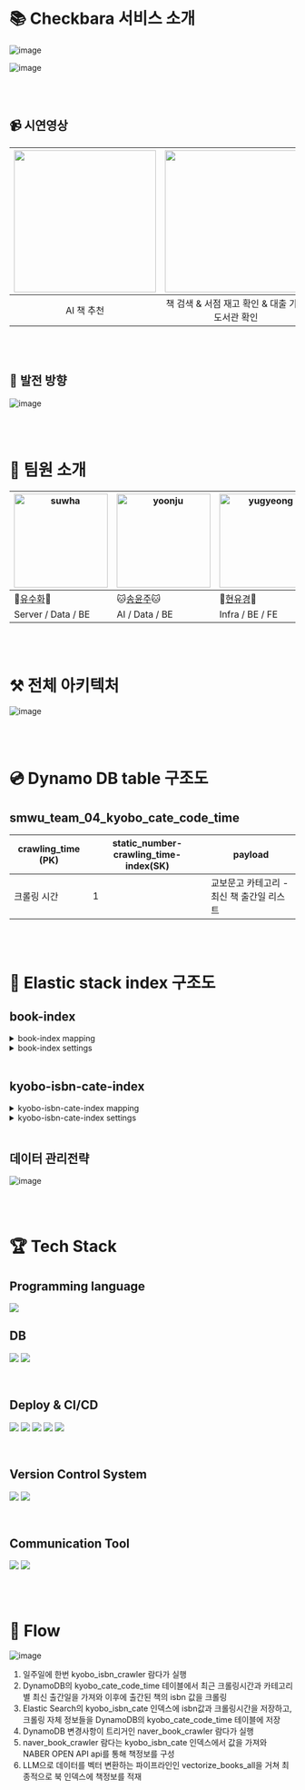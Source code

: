 
# 📚 Checkbara 서비스 소개

![image](https://github.com/COFFEE-BARA/crawler-kyobo-isbn/assets/65851554/aeecb4be-6f02-4bfd-a6e5-88df1ef87c8a)

![image](https://github.com/COFFEE-BARA/crawler-kyobo-isbn/assets/65851554/9ad000e0-5c95-4799-9582-2c49ecd5232b)


<br/>
<br/>


## 📹 시연영상



| <img width="250" src="https://github.com/COFFEE-BARA/crawler-kyobo-isbn/assets/65851554/a28f0cca-ae1f-46b9-a087-6ea18216bd9d"> | <img width="250" src="https://github.com/COFFEE-BARA/crawler-kyobo-isbn/assets/65851554/699d09a6-8691-4ca0-bab5-575340a3c34d"> | <img width="250" src="https://github.com/COFFEE-BARA/crawler-kyobo-isbn/assets/65851554/d4ac2392-57ff-406f-b03e-334c932d56ce"> |
| :---: | :---: | :---: |
| AI 책 추천 | 책 검색 & 서점 재고 확인 & 대출 가능 도서관 확인 | 키바나 통계보기 |


<br/>
<br/>


## 📡 발전 방향

![image](https://github.com/COFFEE-BARA/crawler-kyobo-isbn/assets/65851554/d18f754c-773d-43b9-b961-7931703aaeb8)


<br/>
<br/>


# 👥 팀원 소개

| <img width="165" alt="suwha" src="https://github.com/COFFEE-BARA/be-bookstore-stock/assets/72396865/19e01fac-5384-4ec7-98f1-9e1e613429b4"> | <img width="165" alt="yoonju" src="https://github.com/COFFEE-BARA/be-bookstore-stock/assets/72396865/fb0a14c6-2d02-4105-962e-4565663817cc"> | <img width="165" alt="yugyeong" src="https://github.com/COFFEE-BARA/be-bookstore-stock/assets/72396865/90b7268d-92e5-43d1-9da8-ae48afd9e8c1"> | <img width="165" alt="dayeon" src="https://github.com/COFFEE-BARA/be-bookstore-stock/assets/72396865/f19e65e6-0856-4b6a-a355-993ce83ddcb7"> |
| --- | --- | --- | --- |
| 🐼[유수화](https://github.com/YuSuhwa-ve)🐼 | 🐱[송윤주](https://github.com/raminicano)🐱 | 🐶[현유경](https://github.com/yugyeongh)🐶 | 🐤[양다연](https://github.com/dayeon1201)🐤 |
| Server / Data / BE | AI / Data / BE | Infra / BE / FE | BE / FE |



<br/>
<br/>


# ⚒️ 전체 아키텍처

![image](https://github.com/COFFEE-BARA/crawler-kyobo-isbn/assets/65851554/04a7f4e8-2c00-4084-88e2-e7ffd273187a)


<br/>
<br/>


# 💿 Dynamo DB table 구조도

## smwu_team_04_kyobo_cate_code_time

| crawling_time (PK) | static_number-crawling_time-index(SK) | payload |
| --- | --- | --- |
| 크롤링 시간 | 1 | 교보문고 카테고리 - 최신 책 출간일 리스트 |



<br/>
<br/>

# 🍭 Elastic stack index 구조도

## book-index

<details>
<summary>book-index mapping</summary>
<div markdown="1">

```
// book-index mapping

{
  "mappings": {
    "properties": {
      "Author": {
        "type": "text",
        "fields": {
          "keyword": {
            "type": "text",
            "analyzer": "author_analyzer"
          },
          "partial": {
            "type": "text",
            "analyzer": "edge_ngram_analyzer"
          }
        }
      },
      "DetailCategory": {
        "type": "keyword"
      },
      "ISBN": {
        "type": "keyword"
      },
      "ImageURL": {
        "type": "keyword"
      },
      "IndexContent": {
        "type": "text"
      },
      "Introduction": {
        "type": "text"
      },
      "MiddleCategory": {
        "type": "keyword"
      },
      "Price": {
        "type": "integer"
      },
      "PubDate": {
        "type": "date",
        "format": "yyyy-MM-dd"
      },
      "Publisher": {
        "type": "keyword"
      },
      "PublisherReview": {
        "type": "text"
      },
      "PurchaseURL": {
        "type": "keyword"
      },
      "Search": {
        "type": "text"
      },
      "Title": {
        "type": "text",
        "analyzer": "title_analyzer"
      },
      "Vector": {
        "type": "dense_vector",
        "dims": 768,
        "index": true,
        "similarity": "cosine"
      },
      "document": {
        "type": "object"
      },
      "id": {
        "type": "text",
        "fields": {
          "keyword": {
            "type": "keyword",
            "ignore_above": 256
          }
        }
      },
      "index": {
        "type": "text",
        "fields": {
          "keyword": {
            "type": "keyword",
            "ignore_above": 256
          }
        }
      },
      "pipeline": {
        "type": "text",
        "fields": {
          "keyword": {
            "type": "keyword",
            "ignore_above": 256
          }
        }
      }
    }
  }
}
```

</div>
</details>


<details>
<summary> book-index settings </summary>
<div markdown="1">

```
//book -index settings
{
  "settings": {
    "index": {
      "routing": {
        "allocation": {
          "include": {
            "_tier_preference": "data_content"
          }
        }
      },
      "number_of_shards": "1",
      "provided_name": "book-index",
      "creation_date": "1708182319595",
      "analysis": {
        "filter": {
          "lowercase_filter": {
            "type": "lowercase"
          },
          "edge_ngram_filter": {
            "type": "edge_ngram",
            "min_gram": "1",
            "max_gram": "10"
          }
        },
        "analyzer": {
          "edge_ngram_analyzer": {
            "filter": [
              "edge_ngram_filter",
              "lowercase_filter"
            ],
            "type": "custom",
            "tokenizer": "nori_tokenizer_mine"
          },
          "author_analyzer": {
            "filter": [
              "lowercase_filter"
            ],
            "type": "custom",
            "tokenizer": "keyword"
          },
          "title_analyzer": {
            "filter": [
              "nori_readingform",
              "lowercase_filter",
              "nori_part_of_speech"
            ],
            "type": "custom",
            "tokenizer": "nori_tokenizer_mine"
          }
        },
        "tokenizer": {
          "nori_tokenizer_mine": {
            "type": "nori_tokenizer",
            "decompound_mode": "mixed"
          }
        }
      },
      "number_of_replicas": "2",
      "uuid": "okUbOg_pTJKVG2WO7e3rYQ",
      "version": {
        "created": "8500003"
      }
    }
  },
  "defaults": {
    "index": {
      "flush_after_merge": "512mb",
      "time_series": {
        "end_time": "9999-12-31T23:59:59.999Z",
        "start_time": "-9999-01-01T00:00:00Z",
        "es87tsdb_codec": {
          "enabled": "true"
        }
      },
      "final_pipeline": "_none",
      "max_inner_result_window": "100",
      "unassigned": {
        "node_left": {
          "delayed_timeout": "1m"
        }
      },
      "max_terms_count": "65536",
      "rollup": {
        "source": {
          "name": "",
          "uuid": ""
        }
      },
      "lifecycle": {
        "prefer_ilm": "true",
        "rollover_alias": "",
        "origination_date": "-1",
        "name": "",
        "parse_origination_date": "false",
        "step": {
          "wait_time_threshold": "12h"
        },
        "indexing_complete": "false"
      },
      "mode": "standard",
      "routing_partition_size": "1",
      "force_memory_term_dictionary": "false",
      "max_docvalue_fields_search": "100",
      "merge": {
        "scheduler": {
          "max_thread_count": "1",
          "auto_throttle": "true",
          "max_merge_count": "6"
        },
        "policy": {
          "merge_factor": "32",
          "floor_segment": "2mb",
          "max_merge_at_once_explicit": "30",
          "max_merge_at_once": "10",
          "max_merged_segment": "0b",
          "expunge_deletes_allowed": "10.0",
          "segments_per_tier": "10.0",
          "type": "UNSET",
          "deletes_pct_allowed": "20.0"
        }
      },
      "max_refresh_listeners": "1000",
      "max_regex_length": "1000",
      "load_fixed_bitset_filters_eagerly": "true",
      "number_of_routing_shards": "1",
      "write": {
        "wait_for_active_shards": "1"
      },
      "verified_before_close": "false",
      "mapping": {
        "coerce": "false",
        "nested_fields": {
          "limit": "50"
        },
        "depth": {
          "limit": "20"
        },
        "field_name_length": {
          "limit": "9223372036854775807"
        },
        "total_fields": {
          "limit": "1000"
        },
        "nested_objects": {
          "limit": "10000"
        },
        "ignore_malformed": "false",
        "dimension_fields": {
          "limit": "21"
        }
      },
      "source_only": "false",
      "soft_deletes": {
        "enabled": "true",
        "retention": {
          "operations": "0"
        },
        "retention_lease": {
          "period": "12h"
        }
      },
      "max_script_fields": "32",
      "query": {
        "default_field": [
          "*"
        ],
        "parse": {
          "allow_unmapped_fields": "true"
        }
      },
      "format": "0",
      "frozen": "false",
      "sort": {
        "missing": [],
        "mode": [],
        "field": [],
        "order": []
      },
      "priority": "1",
      "routing_path": [],
      "version": {
        "compatibility": "8500003"
      },
      "codec": "default",
      "max_rescore_window": "10000",
      "bloom_filter_for_id_field": {
        "enabled": "true"
      },
      "max_adjacency_matrix_filters": "100",
      "analyze": {
        "max_token_count": "10000"
      },
      "gc_deletes": "60s",
      "top_metrics_max_size": "10",
      "optimize_auto_generated_id": "true",
      "max_ngram_diff": "1",
      "hidden": "false",
      "translog": {
        "flush_threshold_age": "1m",
        "generation_threshold_size": "64mb",
        "flush_threshold_size": "10gb",
        "sync_interval": "5s",
        "retention": {
          "size": "-1",
          "age": "-1"
        },
        "durability": "REQUEST"
      },
      "auto_expand_replicas": "false",
      "fast_refresh": "false",
      "recovery": {
        "type": ""
      },
      "requests": {
        "cache": {
          "enable": "true"
        }
      },
      "data_path": "",
      "highlight": {
        "max_analyzed_offset": "1000000",
        "weight_matches_mode": {
          "enabled": "true"
        }
      },
      "look_back_time": "2h",
      "routing": {
        "rebalance": {
          "enable": "all"
        },
        "allocation": {
          "disk": {
            "watermark": {
              "ignore": "false"
            }
          },
          "enable": "all",
          "total_shards_per_node": "-1"
        }
      },
      "search": {
        "slowlog": {
          "level": "TRACE",
          "threshold": {
            "fetch": {
              "warn": "-1",
              "trace": "-1",
              "debug": "-1",
              "info": "-1"
            },
            "query": {
              "warn": "-1",
              "trace": "-1",
              "debug": "-1",
              "info": "-1"
            }
          }
        },
        "idle": {
          "after": "30s"
        },
        "throttled": "false"
      },
      "fielddata": {
        "cache": "node"
      },
      "look_ahead_time": "2h",
      "default_pipeline": "_none",
      "max_slices_per_scroll": "1024",
      "shard": {
        "check_on_startup": "false"
      },
      "xpack": {
        "watcher": {
          "template": {
            "version": ""
          }
        },
        "version": "",
        "ccr": {
          "following_index": "false"
        }
      },
      "percolator": {
        "map_unmapped_fields_as_text": "false"
      },
      "allocation": {
        "max_retries": "5",
        "existing_shards_allocator": "gateway_allocator"
      },
      "refresh_interval": "1s",
      "indexing": {
        "slowlog": {
          "reformat": "true",
          "threshold": {
            "index": {
              "warn": "-1",
              "trace": "-1",
              "debug": "-1",
              "info": "-1"
            }
          },
          "source": "1000",
          "level": "TRACE"
        }
      },
      "compound_format": "1gb",
      "blocks": {
        "metadata": "false",
        "read": "false",
        "read_only_allow_delete": "false",
        "read_only": "false",
        "write": "false"
      },
      "max_result_window": "10000",
      "store": {
        "stats_refresh_interval": "10s",
        "type": "",
        "fs": {
          "fs_lock": "native"
        },
        "preload": [],
        "snapshot": {
          "snapshot_name": "",
          "index_uuid": "",
          "cache": {
            "prewarm": {
              "enabled": "true"
            },
            "enabled": "true",
            "excluded_file_types": []
          },
          "repository_uuid": "",
          "uncached_chunk_size": "-1b",
          "delete_searchable_snapshot": "false",
          "index_name": "",
          "partial": "false",
          "blob_cache": {
            "metadata_files": {
              "max_length": "64kb"
            }
          },
          "repository_name": "",
          "snapshot_uuid": ""
        }
      },
      "queries": {
        "cache": {
          "enabled": "true"
        }
      },
      "shard_limit": {
        "group": "normal"
      },
      "warmer": {
        "enabled": "true"
      },
      "downsample": {
        "origin": {
          "name": "",
          "uuid": ""
        },
        "source": {
          "name": "",
          "uuid": ""
        },
        "status": "unknown"
      },
      "override_write_load_forecast": "0.0",
      "max_shingle_diff": "3",
      "query_string": {
        "lenient": "false"
      }
    }
  }
}
```


</div>
</details>



<br/>

## kyobo-isbn-cate-index


<details>
<summary> kyobo-isbn-cate-index mapping </summary>
<div markdown="1">

```
{
  "mappings": {
    "properties": {
      "category": {
        "type": "text",
        "fields": {
          "keyword": {
            "type": "keyword",
            "ignore_above": 256
          }
        }
      },
      "crawling_date": {
        "type": "date"
      },
      "isbn": {
        "type": "keyword"
      }
    }
  }
}
```

</div>
</details>



<details>
<summary> kyobo-isbn-cate-index settings </summary>
<div markdown="1">


```
//settings

{
  "settings": {
    "index": {
      "routing": {
        "allocation": {
          "include": {
            "_tier_preference": "data_content"
          }
        }
      },
      "number_of_shards": "1",
      "provided_name": "kyobo-isbn-cate",
      "creation_date": "1708331140142",
      "number_of_replicas": "1",
      "uuid": "K0hRLifnSR2HRUqM0H9w3w",
      "version": {
        "created": "8500003"
      }
    }
  },
  "defaults": {
    "index": {
      "flush_after_merge": "512mb",
      "time_series": {
        "end_time": "9999-12-31T23:59:59.999Z",
        "start_time": "-9999-01-01T00:00:00Z",
        "es87tsdb_codec": {
          "enabled": "true"
        }
      },
      "final_pipeline": "_none",
      "max_inner_result_window": "100",
      "unassigned": {
        "node_left": {
          "delayed_timeout": "1m"
        }
      },
      "max_terms_count": "65536",
      "rollup": {
        "source": {
          "name": "",
          "uuid": ""
        }
      },
      "lifecycle": {
        "prefer_ilm": "true",
        "rollover_alias": "",
        "origination_date": "-1",
        "name": "",
        "parse_origination_date": "false",
        "step": {
          "wait_time_threshold": "12h"
        },
        "indexing_complete": "false"
      },
      "mode": "standard",
      "routing_partition_size": "1",
      "force_memory_term_dictionary": "false",
      "max_docvalue_fields_search": "100",
      "merge": {
        "scheduler": {
          "max_thread_count": "1",
          "auto_throttle": "true",
          "max_merge_count": "6"
        },
        "policy": {
          "merge_factor": "32",
          "floor_segment": "2mb",
          "max_merge_at_once_explicit": "30",
          "max_merge_at_once": "10",
          "max_merged_segment": "0b",
          "expunge_deletes_allowed": "10.0",
          "segments_per_tier": "10.0",
          "type": "UNSET",
          "deletes_pct_allowed": "20.0"
        }
      },
      "max_refresh_listeners": "1000",
      "max_regex_length": "1000",
      "load_fixed_bitset_filters_eagerly": "true",
      "number_of_routing_shards": "1",
      "write": {
        "wait_for_active_shards": "1"
      },
      "verified_before_close": "false",
      "mapping": {
        "coerce": "false",
        "nested_fields": {
          "limit": "50"
        },
        "depth": {
          "limit": "20"
        },
        "field_name_length": {
          "limit": "9223372036854775807"
        },
        "total_fields": {
          "limit": "1000"
        },
        "nested_objects": {
          "limit": "10000"
        },
        "ignore_malformed": "false",
        "dimension_fields": {
          "limit": "21"
        }
      },
      "source_only": "false",
      "soft_deletes": {
        "enabled": "true",
        "retention": {
          "operations": "0"
        },
        "retention_lease": {
          "period": "12h"
        }
      },
      "max_script_fields": "32",
      "query": {
        "default_field": [
          "*"
        ],
        "parse": {
          "allow_unmapped_fields": "true"
        }
      },
      "format": "0",
      "frozen": "false",
      "sort": {
        "missing": [],
        "mode": [],
        "field": [],
        "order": []
      },
      "priority": "1",
      "routing_path": [],
      "version": {
        "compatibility": "8500003"
      },
      "codec": "default",
      "max_rescore_window": "10000",
      "bloom_filter_for_id_field": {
        "enabled": "true"
      },
      "max_adjacency_matrix_filters": "100",
      "analyze": {
        "max_token_count": "10000"
      },
      "gc_deletes": "60s",
      "top_metrics_max_size": "10",
      "optimize_auto_generated_id": "true",
      "max_ngram_diff": "1",
      "hidden": "false",
      "translog": {
        "flush_threshold_age": "1m",
        "generation_threshold_size": "64mb",
        "flush_threshold_size": "10gb",
        "sync_interval": "5s",
        "retention": {
          "size": "-1",
          "age": "-1"
        },
        "durability": "REQUEST"
      },
      "auto_expand_replicas": "false",
      "fast_refresh": "false",
      "recovery": {
        "type": ""
      },
      "requests": {
        "cache": {
          "enable": "true"
        }
      },
      "data_path": "",
      "highlight": {
        "max_analyzed_offset": "1000000",
        "weight_matches_mode": {
          "enabled": "true"
        }
      },
      "look_back_time": "2h",
      "routing": {
        "rebalance": {
          "enable": "all"
        },
        "allocation": {
          "disk": {
            "watermark": {
              "ignore": "false"
            }
          },
          "enable": "all",
          "total_shards_per_node": "-1"
        }
      },
      "search": {
        "slowlog": {
          "level": "TRACE",
          "threshold": {
            "fetch": {
              "warn": "-1",
              "trace": "-1",
              "debug": "-1",
              "info": "-1"
            },
            "query": {
              "warn": "-1",
              "trace": "-1",
              "debug": "-1",
              "info": "-1"
            }
          }
        },
        "idle": {
          "after": "30s"
        },
        "throttled": "false"
      },
      "fielddata": {
        "cache": "node"
      },
      "look_ahead_time": "2h",
      "default_pipeline": "_none",
      "max_slices_per_scroll": "1024",
      "shard": {
        "check_on_startup": "false"
      },
      "xpack": {
        "watcher": {
          "template": {
            "version": ""
          }
        },
        "version": "",
        "ccr": {
          "following_index": "false"
        }
      },
      "percolator": {
        "map_unmapped_fields_as_text": "false"
      },
      "allocation": {
        "max_retries": "5",
        "existing_shards_allocator": "gateway_allocator"
      },
      "refresh_interval": "1s",
      "indexing": {
        "slowlog": {
          "reformat": "true",
          "threshold": {
            "index": {
              "warn": "-1",
              "trace": "-1",
              "debug": "-1",
              "info": "-1"
            }
          },
          "source": "1000",
          "level": "TRACE"
        }
      },
      "compound_format": "1gb",
      "blocks": {
        "metadata": "false",
        "read": "false",
        "read_only_allow_delete": "false",
        "read_only": "false",
        "write": "false"
      },
      "max_result_window": "10000",
      "store": {
        "stats_refresh_interval": "10s",
        "type": "",
        "fs": {
          "fs_lock": "native"
        },
        "preload": [],
        "snapshot": {
          "snapshot_name": "",
          "index_uuid": "",
          "cache": {
            "prewarm": {
              "enabled": "true"
            },
            "enabled": "true",
            "excluded_file_types": []
          },
          "repository_uuid": "",
          "uncached_chunk_size": "-1b",
          "delete_searchable_snapshot": "false",
          "index_name": "",
          "partial": "false",
          "blob_cache": {
            "metadata_files": {
              "max_length": "64kb"
            }
          },
          "repository_name": "",
          "snapshot_uuid": ""
        }
      },
      "queries": {
        "cache": {
          "enabled": "true"
        }
      },
      "shard_limit": {
        "group": "normal"
      },
      "warmer": {
        "enabled": "true"
      },
      "downsample": {
        "origin": {
          "name": "",
          "uuid": ""
        },
        "source": {
          "name": "",
          "uuid": ""
        },
        "status": "unknown"
      },
      "override_write_load_forecast": "0.0",
      "max_shingle_diff": "3",
      "query_string": {
        "lenient": "false"
      }
    }
  }
}
```


</div>
</details>




<br/>

## 데이터 관리전략


![image](https://github.com/COFFEE-BARA/crawler-kyobo-isbn/assets/65851554/10c4db70-82ec-4219-a9cb-77a2fe11e69b)

<br/>
<br/>


# 🏆 Tech Stack


## Programming language
<img src="https://img.shields.io/badge/go-00ADD8?style=for-the-badge&logo=go&logoColor=white"/>

<br/>

## DB

<img src="https://img.shields.io/badge/dynamoDB-4053D6?style=for-the-badge&logo=amazondynamodb&logoColor=white"> <img src="https://img.shields.io/badge/elastic-005571?style=for-the-badge&logo=elastic&logoColor=white">

<br/>

## Deploy & CI/CD
<img src="https://img.shields.io/badge/lambda-FF9900?style=for-the-badge&logo=awslambda&logoColor=white"/>  <img src="https://img.shields.io/badge/docker-2496ED?style=for-the-badge&logo=docker&logoColor=white"> <img src="https://img.shields.io/badge/ecr-FC4C02?style=for-the-badge&logo=ecr&logoColor=white"> <img src="https://img.shields.io/badge/codebuild-68A51C?style=for-the-badge&logo=codebuild&logoColor=white"> <img src="https://img.shields.io/badge/codepipeline-527FFF?style=for-the-badge&logo=codepipeline&logoColor=white"> 

<br/>

## Version Control System

<img src="https://img.shields.io/badge/github-181717?style=for-the-badge&logo=github&logoColor=white"> <img src="https://img.shields.io/badge/git-F05032?style=for-the-badge&logo=git&logoColor=white"> 

<br/>

## Communication Tool

<img src="https://img.shields.io/badge/slack-4A154B?style=for-the-badge&logo=slack&logoColor=white"> <img src="https://img.shields.io/badge/notion-000000?style=for-the-badge&logo=notion&logoColor=white">

<br/>
<br/>

# 🔗 Flow
![image](https://github.com/COFFEE-BARA/crawler-kyobo-isbn/assets/65851554/3414671f-3a73-481e-8d06-bc84881d9bb8)


1. 일주일에 한번 kyobo_isbn_crawler 람다가 실행
2. DynamoDB의 kyobo_cate_code_time 테이블에서 최근 크롤링시간과 카테고리별 최신 출간일을 가져와 이후에 출간된 책의 isbn 값을 크롤링
3. Elastic Search의 kyobo_isbn_cate 인덱스에 isbn값과 크롤링시간을 저장하고, 크롤링 자체 정보들을 DynamoDB의 kyobo_cate_code_time 테이블에 저장
4. DynamoDB 변경사항이 트리거인 naver_book_crawler 람다가 실행
5. naver_book_crawler 람다는 kyobo_isbn_cate 인덱스에서 값을 가져와 NABER OPEN API api를 통해 책정보를 구성
6. LLM으로 데이터를 벡터 변환하는 파이프라인인 vectorize_books_all을 거쳐 최종적으로 북 인덱스에 책정보를 적재
